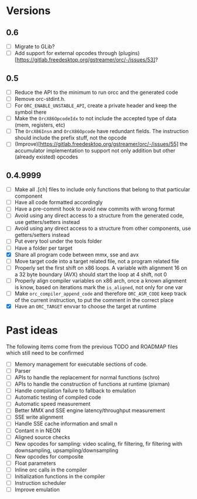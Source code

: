 Versions
========

0.6
---
- [ ] Migrate to GLib?
- [ ] Add support for external opcodes through (plugins)[https://gitlab.freedesktop.org/gstreamer/orc/-/issues/53]?

0.5
---
- [ ] Reduce the API to the minimum to run orcc and the generated code
- [ ] Remove orc-stdint.h.
- [ ] For `ORC_ENABLE_UNSTABLE_API`, create a private header and keep the symbol there
- [ ] Make the `OrcX86OpcodeIdx` to not include the accepted type of data (mem, registers, etc)
- [ ] The `OrcX86Insn` and `OrcX86Opcode` have redundant fields. The instruction should include the prefix stuff, not the opcode
- [ ] (Improve)[https://gitlab.freedesktop.org/gstreamer/orc/-/issues/55] the accumulator implementation to support not only addition but other (already existed) opcodes 

0.4.9999
--------
- [ ] Make all .[ch] files to include only functions that belong to that particular component
- [ ] Have all code formatted accordingly
- [ ] Have a pre-commit hook to avoid new commits with wrong format
- [ ] Avoid using any direct access to a structure from the generated code, use getters/setters instead
- [ ] Avoid using any direct access to a structure from other components, use getters/setters instead
- [ ] Put every tool under the tools folder
- [ ] Have a folder per target
- [X] Share all program code between mmx, sse and avx
- [ ] Move target code into a target related file, not a program related file
- [ ] Properly set the first shift on x86 loops. A variable with alignment 16 on a 32 byte boundary (AVX) should start the loop at 4 shift, not 0
- [ ] Properly align compiler variables on x86 arch, once a known alignment is know, based on iterations mark the `is_aligned`, not only for one var
- [ ] Make `orc_compiler_append_code` and therefore `ORC_ASM_CODE` keep track of the current instruction, to put the comment in the correct place
- [X] Have an `ORC_TARGET` envvar to choose the target at runtime

Past ideas
==========
The following items come from the previous TODO and ROADMAP files which still need to be confirmed

- [ ] Memory management for executable sections of code.
- [ ] Parser
- [ ] APIs to handle the replacement for normal functions (schro)
- [ ] APIs to handle the construction of functions at runtime (pixman)
- [ ] Handle compilation failure to fallback to emulation
- [ ] Automatic testing of compiled code
- [ ] Automatic speed measurement
- [ ] Better MMX and SSE engine latency/throughput measurement
- [ ] SSE write alignment
- [ ] Handle SSE cache information and small n
- [ ] Contant n in NEON
- [ ] Aligned source checks
- [ ] New opcodes for sampling: video scaling, fir filtering, fir filtering with downsampling, upsampling/downsampling
- [ ] New opcodes for composite
- [ ] Float parameters
- [ ] Inline orc calls in the compiler
- [ ] Initialization functions in the compiler
- [ ] Instruction scheduler
- [ ] Improve emulation
